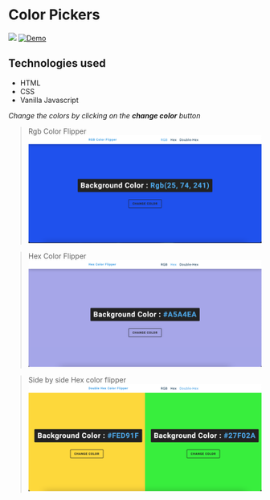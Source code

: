 # Color Pickers


![](https://img.shields.io/github/languages/top/nanifour/multi-color-flippers?style=for-the-badge)        [![Demo](https://img.shields.io/badge/Site_Demo-informational?style=for-the-badge&logo=github)](https://nanifour.github.io/multi-color-flippers/)

## Technologies used
- HTML
- CSS
- Vanilla Javascript

*Change the colors by clicking on the **change color** button*

> Rgb Color Flipper
![screenshot](images/rgb.png)

> Hex Color Flipper
![screenshot](images/hex.png)

> Side by side Hex color flipper
![screenshot](images/double-hex.png)


